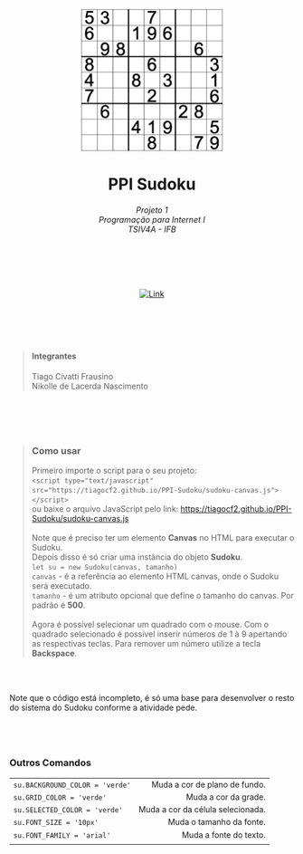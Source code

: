 <div align="center">
  <img src="logo.png" width="250px"/>
  <h1>PPI Sudoku</h1>


  <h6 color="#bbb"> 
    Projeto 1 <br> 
    Programação para Internet I <br>  
    TSIV4A - IFB 
  </h6>
  
  <br>
  <br>
  <br>
  
  [![Link](https://shields.io/static/v1?label=&message=Ir%20para%20o%20Site&color=eee&style=for-the-badge)](https://tiagocf2.github.io/PPI-Sudoku/)

</div>

<h1></h1>
<br>
<br>

> #### Integrantes  
> Tiago Civatti Frausino  
> Nikolle de Lacerda Nascimento  

<h1></h1>
<br>
<br>

> ### Como usar
> Primeiro importe o script para o seu projeto:  
> `<script type="text/javascript" src="https://tiagocf2.github.io/PPI-Sudoku/sudoku-canvas.js"></script>`  
> ou baixe o arquivo JavaScript pelo link: https://tiagocf2.github.io/PPI-Sudoku/sudoku-canvas.js  
> <br>
> Note que é preciso ter um elemento **Canvas** no HTML para executar o Sudoku.  
> Depois disso é só criar uma instância do objeto **Sudoku**.  
> `let su = new Sudoku(canvas, tamanho)`  
> `canvas` - é a referência ao elemento HTML canvas, onde o Sudoku será executado.  
> `tamanho` - é um atributo opcional que define o tamanho do canvas. Por padrão é **500**.  
> <br>
> Agora é possível selecionar um quadrado com o mouse.
> Com o quadrado selecionado é possível inserir números de 1 à 9 apertando as respectivas teclas.
> Para remover um número utilize a tecla **Backspace**.

<br>
<br>

Note que o código está incompleto, é só uma base para desenvolver o resto do sistema do Sudoku conforme a atividade pede.

<h1></h1>
<br>

 ### Outros Comandos
 |||
 |:-------------------------------|-----------------------------:|
 |`su.BACKGROUND_COLOR = 'verde'` | Muda a cor de plano de fundo.
 |`su.GRID_COLOR = 'verde'`       | Muda a cor da grade.
 |`su.SELECTED_COLOR = 'verde'`   | Muda a cor da célula selecionada.
 |`su.FONT_SIZE = '10px'`         | Muda o tamanho da fonte.
 |`su.FONT_FAMILY = 'arial'`      | Muda a fonte do texto.
 |||
 <br>
 <h1></h1>
 
